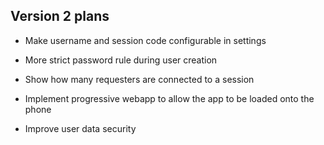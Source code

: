 ## Version 2 plans

* Make username and session code configurable in settings

* More strict password rule during user creation

* Show how many requesters are connected to a session

* Implement progressive webapp to allow the app to be loaded onto the phone

* Improve user data security